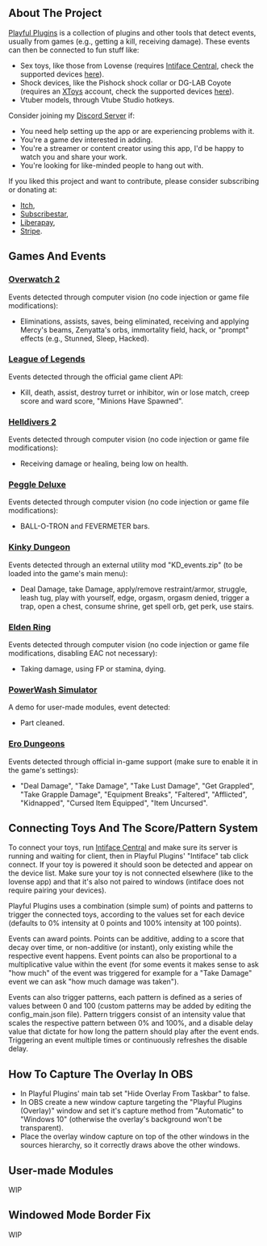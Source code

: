 ## About The Project

[Playful Plugins](https://furimanejo.itch.io/playful-plugins) is a collection of plugins and other tools that detect events, usually from games (e.g., getting a kill, receiving damage). These events can then be connected to fun stuff like:
* Sex toys, like those from Lovense (requires [Intiface Central](https://intiface.com/central/?ref=playfulplugins), check the supported devices [here](https://iostindex.com/?filter0ButtplugSupport=4?ref=playfulplugins)).
* Shock devices, like the Pishock shock collar or DG-LAB Coyote (requires an [XToys](https://xtoys.app/) account, check the supported devices [here](https://iostindex.com/?filter0Availability=Available,DIY&filter1Connection=Digital&filter2XToysSupport=1&filter3Features=OutputsEstim)).
* Vtuber models, through Vtube Studio hotkeys.

Consider joining my [Discord Server](https://discord.gg/HswJa4tDMf) if:
* You need help setting up the app or are experiencing problems with it.
* You're a game dev interested in adding.
* You're a streamer or content creator using this app, I'd be happy to watch you and share your work.
* You're looking for like-minded people to hang out with.

If you liked this project and want to contribute, please consider subscribing or donating at:
* [Itch](https://furimanejo.itch.io/playful-plugins),
* [Subscribestar](https://subscribestar.adult/furimanejo),
* [Liberapay](https://liberapay.com/Furimanejo/),
* [Stripe](https://donate.stripe.com/7sI3eZcExdGrc5WeUU).

## Games And Events
### [Overwatch 2](https://store.steampowered.com/app/2357570)
Events detected through computer vision (no code injection or game file modifications): 
* Eliminations, assists, saves, being eliminated, receiving and applying Mercy's beams, Zenyatta's orbs, immortality field, hack, or "prompt" effects (e.g., Stunned, Sleep, Hacked).

### [League of Legends](https://www.leagueoflegends.com/)
Events detected through the official game client API: 
* Kill, death, assist, destroy turret or inhibitor, win or lose match, creep score and ward score, "Minions Have Spawned".

### [Helldivers 2](https://store.steampowered.com/app/553850)
Events detected through computer vision (no code injection or game file modifications): 
* Receiving damage or healing, being low on health.

### [Peggle Deluxe](https://store.steampowered.com/app/3480)
Events detected through computer vision (no code injection or game file modifications): 
* BALL-O-TRON and FEVERMETER bars.

### [Kinky Dungeon](https://ada18980.itch.io/kinky-dungeon)
Events detected through an external utility mod "KD_events.zip" (to be loaded into the game's main menu): 
* Deal Damage, take Damage, apply/remove restraint/armor, struggle, leash tug, play with yourself, edge, orgasm, orgasm denied, trigger a trap, open a chest, consume shrine, get spell orb, get perk, use stairs.

### [Elden Ring](https://store.steampowered.com/app/1245620)
Events detected through computer vision (no code injection or game file modifications, disabling EAC not necessary): 
* Taking damage, using FP or stamina, dying.

### [PowerWash Simulator](https://store.steampowered.com/app/1290000)
A demo for user-made modules, event detected: 
* Part cleaned.

### [Ero Dungeons](https://erodungeons.itch.io/ero-dungeons)
Events detected through official in-game support (make sure to enable it in the game's settings): 
* "Deal Damage", "Take Damage", "Take Lust Damage", "Get Grappled", "Take Grapple Damage", "Equipment Breaks", "Faltered", "Afflicted", "Kidnapped", "Cursed Item Equipped", "Item Uncursed".

## Connecting Toys And The Score/Pattern System
To connect your toys, run [Intiface Central](https://intiface.com/central/?ref=playfulplugins) and make sure its server is running and waiting for client, then in Playful Plugins' "Intiface" tab click connect. If your toy is powered it should soon be detected and appear on the device list. Make sure your toy is not connected elsewhere (like to the lovense app) and that it's also not paired to windows (intiface does not require pairing your devices).

Playful Plugins uses a combination (simple sum) of points and patterns to trigger the connected toys, according to the values set for each device (defaults to 0% intensity at 0 points and 100% intensity at 100 points).

Events can award points. Points can be additive, adding to a score that decay over time, or non-additive (or instant), only existing while the respective event happens. Event points can also be proportional to a multiplicative value within the event (for some events it makes sense to ask "how much" of the event was triggered for example for a "Take Damage" event we can ask "how much damage was taken").

Events can also trigger patterns, each pattern is defined as a series of values between 0 and 100 (custom patterns may be added by editing the config_main.json file). Pattern triggers consist of an intensity value that scales the respective pattern between 0% and 100%, and a disable delay value that dictate for how long the pattern should play after the event ends. Triggering an event multiple times or continuously refreshes the disable delay.

## How To Capture The Overlay In OBS
* In Playful Plugins' main tab set "Hide Overlay From Taskbar" to false.
* In OBS create a new window capture targeting the "Playful Plugins (Overlay)" window and set it's capture method from "Automatic" to "Windows 10" (otherwise the overlay's background won't be transparent). 
* Place the overlay window capture on top of the other windows in the sources hierarchy, so it correctly draws above the other windows.

## User-made Modules
WIP
## Windowed Mode Border Fix
WIP

